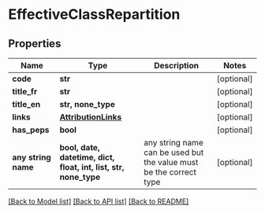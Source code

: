# EffectiveClassRepartition


## Properties
Name | Type | Description | Notes
------------ | ------------- | ------------- | -------------
**code** | **str** |  | [optional] 
**title_fr** | **str** |  | [optional] 
**title_en** | **str, none_type** |  | [optional] 
**links** | [**AttributionLinks**](AttributionLinks.md) |  | [optional] 
**has_peps** | **bool** |  | [optional] 
**any string name** | **bool, date, datetime, dict, float, int, list, str, none_type** | any string name can be used but the value must be the correct type | [optional]

[[Back to Model list]](../README.md#documentation-for-models) [[Back to API list]](../README.md#documentation-for-api-endpoints) [[Back to README]](../README.md)


